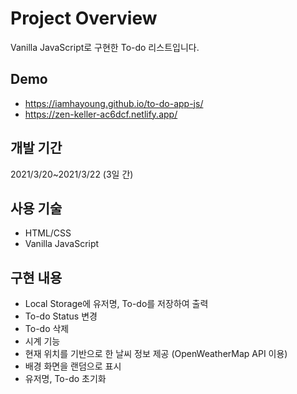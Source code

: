 # Project Overview

Vanilla JavaScript로 구현한 To-do 리스트입니다.

## Demo

* https://iamhayoung.github.io/to-do-app-js/
* https://zen-keller-ac6dcf.netlify.app/

## 개발 기간

2021/3/20~2021/3/22 (3일 간)

## 사용 기술

* HTML/CSS
* Vanilla JavaScript

## 구현 내용

* Local Storage에 유저명, To-do를 저장하여 출력
* To-do Status 변경
* To-do 삭제
* 시계 기능
* 현재 위치를 기반으로 한 날씨 정보 제공 (OpenWeatherMap API 이용)
* 배경 화면을 랜덤으로 표시
* 유저명, To-do 초기화
